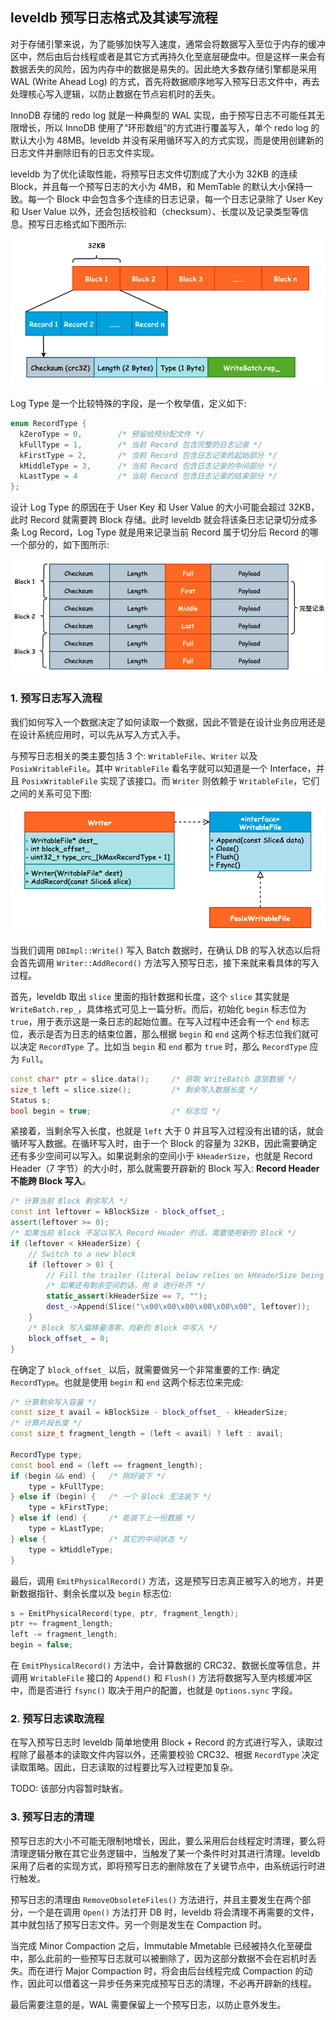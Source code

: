 
## leveldb 预写日志格式及其读写流程

对于存储引擎来说，为了能够加快写入速度，通常会将数据写入至位于内存的缓冲区中，然后由后台线程或者是其它方式再持久化至底层硬盘中。但是这样一来会有数据丢失的风险，因为内存中的数据是易失的。因此绝大多数存储引擎都是采用 WAL (Write Ahead Log) 的方式，首先将数据顺序地写入预写日志文件中，再去处理核心写入逻辑，以防止数据在节点宕机时的丢失。

InnoDB 存储的 redo log 就是一种典型的 WAL 实现，由于预写日志不可能任其无限增长，所以 InnoDB 使用了“环形数组”的方式进行覆盖写入，单个 redo log 的默认大小为 48MB。leveldb 并没有采用循环写入的方式实现，而是使用创建新的日志文件并删除旧有的日志文件实现。

leveldb 为了优化读取性能，将预写日志文件切割成了大小为 32KB 的连续 Block，并且每一个预写日志的大小为 4MB，和 MemTable 的默认大小保持一致。每一个 Block 中会包含多个连续的日志记录，每一个日志记录除了 User Key 和 User Value 以外，还会包括校验和（checksum）、长度以及记录类型等信息。预写日志格式如下图所示:

![Alt text](images/1629103525717.png)


Log Type 是一个比较特殊的字段，是一个枚举值，定义如下:

```cpp
enum RecordType {
  kZeroType = 0,        /* 预留给预分配文件 */
  kFullType = 1,        /* 当前 Record 包含完整的日志记录 */
  kFirstType = 2,       /* 当前 Record 包含日志记录的起始部分 */
  kMiddleType = 3,      /* 当前 Record 包含日志记录的中间部分 */
  kLastType = 4         /* 当前 Record 包含日志记录的结束部分 */
};
```

设计 Log Type 的原因在于 User Key 和 User Value 的大小可能会超过 32KB，此时 Record 就需要跨 Block 存储。此时 leveldb 就会将该条日志记录切分成多条 Log Record，Log Type 就是用来记录当前 Record 属于切分后 Record 的哪一个部分的，如下图所示:

![Alt text](images/1628838954928.png)

### 1. 预写日志写入流程

我们如何写入一个数据决定了如何读取一个数据，因此不管是在设计业务应用还是在设计系统应用时，可以先从写入方式入手。

与预写日志相关的类主要包括 3 个: `WritableFile`、`Writer` 以及 `PosixWritableFile`。其中 `WritableFile` 看名字就可以知道是一个 Interface，并且 `PosixWritableFile` 实现了该接口。而 `Writer` 则依赖于 `WritableFile`，它们之间的关系可见下图:

![Alt text](images/1629100718787.png)

当我们调用 `DBImpl::Write()` 写入 Batch 数据时，在确认 DB 的写入状态以后将会首先调用 `Writer::AddRecord()` 方法写入预写日志，接下来就来看具体的写入过程。

首先，leveldb 取出 `slice` 里面的指针数据和长度，这个 `slice` 其实就是 `WriteBatch.rep_`，具体格式可见上一篇分析。而后，初始化 `begin` 标志位为 `true`，用于表示这是一条日志的起始位置。在写入过程中还会有一个 `end` 标志位，表示是否为日志的结束位置，那么根据 `begin` 和 `end` 这两个标志位我们就可以决定 `RecordType` 了。比如当 `begin` 和 `end` 都为 `true` 时，那么 `RecordType` 应为 `Full`。

```cpp
const char* ptr = slice.data();     /* 获取 WriteBatch 底层数据 */ 
size_t left = slice.size();         /* 剩余写入数据长度 */
Status s;               
bool begin = true;                  /* 标志位 */
```

紧接着，当剩余写入长度，也就是 `left` 大于 0 并且写入过程没有出错的话，就会循环写入数据。在循环写入时，由于一个 Block 的容量为 32KB，因此需要确定还有多少空间可以写入。如果说剩余的空间小于 `kHeaderSize`，也就是 Record Header（7 字节）的大小时，那么就需要开辟新的 Block 写入: **Record Header 不能跨 Block 写入**。

```cpp
/* 计算当前 Block 剩余写入 */
const int leftover = kBlockSize - block_offset_;
assert(leftover >= 0);
/* 如果当前 Block 不足以写入 Record Header 的话，需要使用新的 Block */
if (leftover < kHeaderSize) {
    // Switch to a new block
    if (leftover > 0) {
        // Fill the trailer (literal below relies on kHeaderSize being 7)
        /* 如果还有剩余空间的话，用 0 进行补齐 */
        static_assert(kHeaderSize == 7, "");
        dest_->Append(Slice("\x00\x00\x00\x00\x00\x00", leftover));
    }
    /* Block 写入偏移量清零，向新的 Block 中写入 */
    block_offset_ = 0;
}
```

在确定了 `block_offset_` 以后，就需要做另一个非常重要的工作: 确定 `RecordType`。也就是使用 `begin` 和 `end` 这两个标志位来完成:

```cpp
/* 计算剩余写入容量 */
const size_t avail = kBlockSize - block_offset_ - kHeaderSize;
/* 计算片段长度 */
const size_t fragment_length = (left < avail) ? left : avail;

RecordType type;
const bool end = (left == fragment_length);
if (begin && end) {   /* 刚好装下 */
    type = kFullType;
} else if (begin) {   /* 一个 Block 无法装下 */
    type = kFirstType;
} else if (end) {     /* 能装下上一份数据 */
    type = kLastType;
} else {              /* 其它的中间状态 */
    type = kMiddleType;
}
```

最后，调用 `EmitPhysicalRecord()` 方法，这是预写日志真正被写入的地方，并更新数据指针、剩余长度以及 `begin` 标志位:

```cpp
s = EmitPhysicalRecord(type, ptr, fragment_length);
ptr += fragment_length;
left -= fragment_length;
begin = false;
```

在 `EmitPhysicalRecord()` 方法中，会计算数据的 CRC32、数据长度等信息，并调用 `WritableFile` 接口的 `Append()` 和 `Flush()` 方法将数据写入至内核缓冲区中，而是否进行 `fsync()` 取决于用户的配置，也就是 `Options.sync` 字段。

### 2. 预写日志读取流程

在写入预写日志时 leveldb 简单地使用 Block + Record 的方式进行写入，读取过程除了最基本的读取文件内容以外，还需要校验 CRC32、根据 `RecordType` 决定读取策略。因此，日志读取的过程要比写入过程更加复杂。

TODO: 该部分内容暂时缺省。


### 3. 预写日志的清理

预写日志的大小不可能无限制地增长，因此，要么采用后台线程定时清理，要么将清理逻辑分散在其它业务逻辑中，当触发了某一个条件时对其进行清理。leveldb 采用了后者的实现方式，即将预写日志的删除放在了关键节点中，由系统运行时进行触发。

预写日志的清理由 `RemoveObsoleteFiles()` 方法进行，并且主要发生在两个部分，一个是在调用 `Open()` 方法打开 DB 时，leveldb 将会清理不再需要的文件，其中就包括了预写日志文件。另一个则是发生在 Compaction 时。

当完成 Minor Compaction 之后，Immutable Mmetable 已经被持久化至硬盘中，那么此前的一些预写日志就可以被删除了，因为这部分数据不会在宕机时丢失。而在进行 Major Compaction 时，将会由后台线程完成 Compaction 的动作，因此可以借着这一异步任务来完成预写日志的清理，不必再开辟新的线程。

最后需要注意的是，WAL 需要保留上一个预写日志，以防止意外发生。